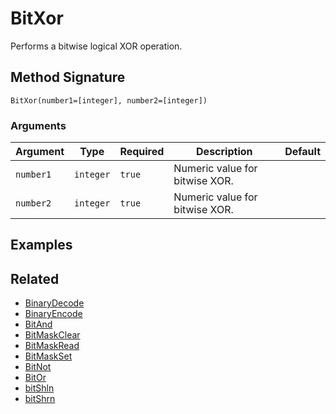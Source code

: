 # BitXor

Performs a bitwise logical XOR operation.

## Method Signature

```
BitXor(number1=[integer], number2=[integer])
```

### Arguments

| Argument  | Type      | Required | Description                    | Default |
| --------- | --------- | -------- | ------------------------------ | ------- |
| `number1` | `integer` | `true`   | Numeric value for bitwise XOR. |         |
| `number2` | `integer` | `true`   | Numeric value for bitwise XOR. |         |

## Examples

## Related

* [BinaryDecode](binarydecode.md)
* [BinaryEncode](binaryencode.md)
* [BitAnd](bitand.md)
* [BitMaskClear](bitmaskclear.md)
* [BitMaskRead](bitmaskread.md)
* [BitMaskSet](bitmaskset.md)
* [BitNot](bitnot.md)
* [BitOr](bitor.md)
* [bitShln](bitshln.md)
* [bitShrn](bitshrn.md)
